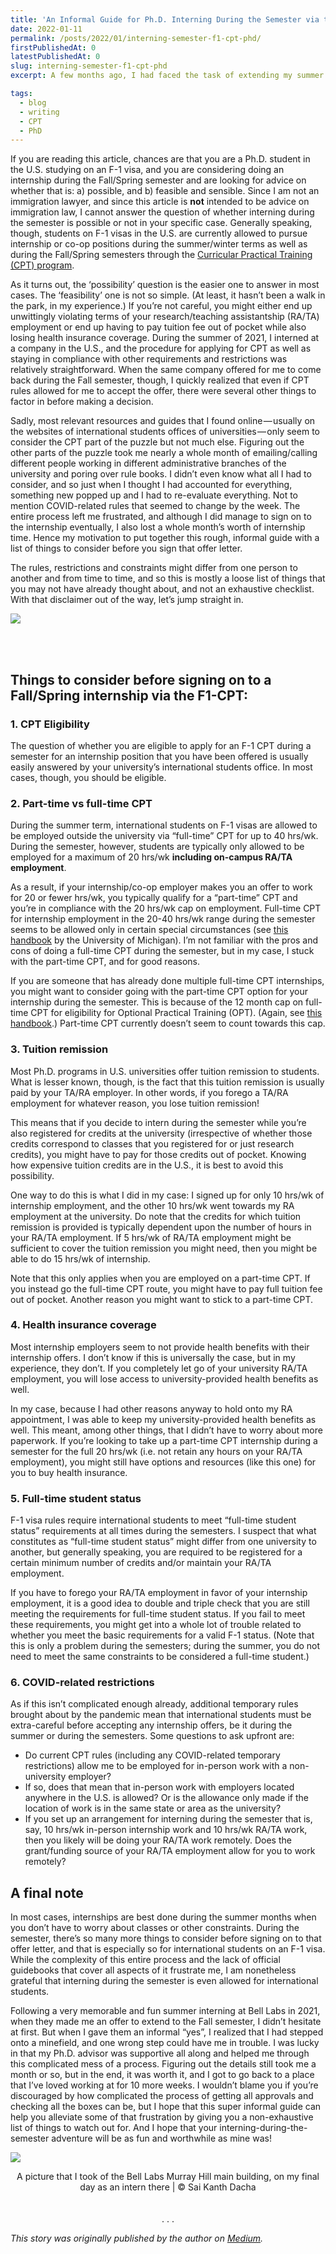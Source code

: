 ```yaml
---
title: 'An Informal Guide for Ph.D. Interning During the Semester via the F-1 CPT'
date: 2022-01-11
permalink: /posts/2022/01/interning-semester-f1-cpt-phd/
firstPublishedAt: 0
latestPublishedAt: 0
slug: interning-semester-f1-cpt-phd
excerpt: A few months ago, I had faced the task of extending my summer employment at Nokia Bell Labs into the Fall semester. Little did I know that the process of getting work authorization for the semester and ensuring compliance with other rules is a bit of a minefield, especially for an international Ph.D. student in the U.S. like myself. There were many factors to weigh, and I spent a frustrating few weeks with little guidance to ensure that I'm in compliance with rules concerning everything from immigration and full-time student status to health benefits and tuition fee. Part of this difficulty stemmed from certain specific aspects of the situation that I was in, but a bigger part of it was also that there aren't very many practical guides out there for international Ph.D. students wanting to do internships during the semester (which as I learnt recently, many are interested in). And so I decided to put together this informal and practical guide that might be helpful for students that might be in similar situations.

tags:
  - blog
  - writing
  - CPT
  - PhD
---
```


If you are reading this article, chances are that you are a Ph.D. student in the U.S. studying on an F-1 visa, and you are considering doing an internship during the Fall/Spring semester and are looking for advice on whether that is: a) possible, and b) feasible and sensible. Since I am not an immigration lawyer, and since this article is **not** intended to be advice on immigration law, I cannot answer the question of whether interning during the semester is possible or not in your specific case. Generally speaking, though, students on F-1 visas in the U.S. are currently allowed to pursue internship or co-op positions during the summer/winter terms as well as during the Fall/Spring semesters through the [Curricular Practical Training (CPT) program](https://studyinthestates.dhs.gov/sevis-help-hub/student-records/fm-student-employment/f-1-curricular-practical-training-cpt).

As it turns out, the ‘possibility’ question is the easier one to answer in most cases. The ‘feasibility’ one is not so simple. (At least, it hasn’t been a walk in the park, in my experience.) If you’re not careful, you might either end up unwittingly violating terms of your research/teaching assistantship (RA/TA) employment or end up having to pay tuition fee out of pocket while also losing health insurance coverage. During the summer of 2021, I interned at a company in the U.S., and the procedure for applying for CPT as well as staying in compliance with other requirements and restrictions was relatively straightforward. When the same company offered for me to come back during the Fall semester, though, I quickly realized that even if CPT rules allowed for me to accept the offer, there were several other things to factor in before making a decision.

Sadly, most relevant resources and guides that I found online — usually on the websites of international students offices of universities — only seem to consider the CPT part of the puzzle but not much else. Figuring out the other parts of the puzzle took me nearly a whole month of emailing/calling different people working in different administrative branches of the university and poring over rule books. I didn’t even know what all I had to consider, and so just when I thought I had accounted for everything, something new popped up and I had to re-evaluate everything. Not to mention COVID-related rules that seemed to change by the week. The entire process left me frustrated, and although I did manage to sign on to the internship eventually, I also lost a whole month’s worth of internship time. Hence my motivation to put together this rough, informal guide with a list of things to consider before you sign that offer letter.

The rules, restrictions and constraints might differ from one person to another and from time to time, and so this is mostly a loose list of things that you may not have already thought about, and not an exhaustive checklist. With that disclaimer out of the way, let’s jump straight in.

![](https://cdn-images-1.medium.com/max/800/1*KS0mHLXqugvI4R-XDk-v3g.png)

<br/>
<br/>

## Things to consider before signing on to a Fall/Spring internship via the F1-CPT:

### 1. CPT Eligibility

The question of whether you are eligible to apply for an F-1 CPT during a semester for an internship position that you have been offered is usually easily answered by your university’s international students office. In most cases, though, you should be eligible.

### 2. Part-time vs full-time CPT

During the summer term, international students on F-1 visas are allowed to be employed outside the university via “full-time” CPT for up to 40 hrs/wk. During the semester, however, students are typically only allowed to be employed for a maximum of 20 hrs/wk **including on-campus RA/TA employment**.

As a result, if your internship/co-op employer makes you an offer to work for 20 or fewer hrs/wk, you typically qualify for a “part-time” CPT and you’re in compliance with the 20 hrs/wk cap on employment. Full-time CPT for internship employment in the 20-40 hrs/wk range during the semester seems to be allowed only in certain special circumstances (see [this handbook](https://internationalcenter.umich.edu/students/f1-students/cpt#time) by the University of Michigan). I’m not familiar with the pros and cons of doing a full-time CPT during the semester, but in my case, I stuck with the part-time CPT, and for good reasons.

If you are someone that has already done multiple full-time CPT internships, you might want to consider going with the part-time CPT option for your internship during the semester. This is because of the 12 month cap on full-time CPT for eligibility for Optional Practical Training (OPT). (Again, see [this handbook](https://internationalcenter.umich.edu/students/f1-students/cpt#time).) Part-time CPT currently doesn’t seem to count towards this cap.

### 3. Tuition remission

Most Ph.D. programs in U.S. universities offer tuition remission to students. What is lesser known, though, is the fact that this tuition remission is usually paid by your TA/RA employer. In other words, if you forego a TA/RA employment for whatever reason, you lose tuition remission!

This means that if you decide to intern during the semester while you’re also registered for credits at the university (irrespective of whether those credits correspond to classes that you registered for or just research credits), you might have to pay for those credits out of pocket. Knowing how expensive tuition credits are in the U.S., it is best to avoid this possibility.

One way to do this is what I did in my case: I signed up for only 10 hrs/wk of internship employment, and the other 10 hrs/wk went towards my RA employment at the university. Do note that the credits for which tuition remission is provided is typically dependent upon the number of hours in your RA/TA employment. If 5 hrs/wk of RA/TA employment might be sufficient to cover the tuition remission you might need, then you might be able to do 15 hrs/wk of internship.

Note that this only applies when you are employed on a part-time CPT. If you instead go the full-time CPT route, you might have to pay full tuition fee out of pocket. Another reason you might want to stick to a part-time CPT.

### 4. Health insurance coverage

Most internship employers seem to not provide health benefits with their internship offers. I don’t know if this is universally the case, but in my experience, they don’t. If you completely let go of your university RA/TA employment, you will lose access to university-provided health benefits as well.

In my case, because I had other reasons anyway to hold onto my RA appointment, I was able to keep my university-provided health benefits as well. This meant, among other things, that I didn’t have to worry about more paperwork. If you’re looking to take up a part-time CPT internship during a semester for the full 20 hrs/wk (i.e. not retain any hours on your RA/TA employment), you might still have options and resources (like this one) for you to buy health insurance.

### 5. Full-time student status

F-1 visa rules require international students to meet “full-time student status” requirements at all times during the semesters. I suspect that what constitutes as “full-time student status” might differ from one university to another, but generally speaking, you are required to be registered for a certain minimum number of credits and/or maintain your RA/TA employment.

If you have to forego your RA/TA employment in favor of your internship employment, it is a good idea to double and triple check that you are still meeting the requirements for full-time student status. If you fail to meet these requirements, you might get into a whole lot of trouble related to whether you meet the basic requirements for a valid F-1 status. (Note that this is only a problem during the semesters; during the summer, you do not need to meet the same constraints to be considered a full-time student.)

### 6. COVID-related restrictions

As if this isn’t complicated enough already, additional temporary rules brought about by the pandemic mean that international students must be extra-careful before accepting any internship offers, be it during the summer or during the semesters. Some questions to ask upfront are:

- Do current CPT rules (including any COVID-related temporary restrictions) allow me to be employed for in-person work with a non-university employer?
- If so, does that mean that in-person work with employers located anywhere in the U.S. is allowed? Or is the allowance only made if the location of work is in the same state or area as the university?
- If you set up an arrangement for interning during the semester that is, say, 10 hrs/wk in-person internship work and 10 hrs/wk RA/TA work, then you likely will be doing your RA/TA work remotely. Does the grant/funding source of your RA/TA employment allow for you to work remotely?

## A final note

In most cases, internships are best done during the summer months when you don’t have to worry about classes or other constraints. During the semester, there’s so many more things to consider before signing on to that offer letter, and that is especially so for international students on an F-1 visa. While the complexity of this entire process and the lack of official guidebooks that cover all aspects of it frustrate me, I am nonetheless grateful that interning during the semester is even allowed for international students.

Following a very memorable and fun summer interning at Bell Labs in 2021, when they made me an offer to extend to the Fall semester, I didn’t hesitate at first. But when I gave them an informal “yes”, I realized that I had stepped onto a minefield, and one wrong step could have me in trouble. I was lucky in that my Ph.D. advisor was supportive all along and helped me through this complicated mess of a process. Figuring out the details still took me a month or so, but in the end, it was worth it, and I got to go back to a place that I’ve loved working at for 10 more weeks. I wouldn’t blame you if you’re discouraged by how complicated the process of getting all approvals and checking all the boxes can be, but I hope that this super informal guide can help you alleviate some of that frustration by giving you a non-exhaustive list of things to watch out for. And I hope that your interning-during-the-semester adventure will be as fun and worthwhile as mine was!

![](https://cdn-images-1.medium.com/max/800/1*3FzRN-ch0Fg0IqKYCw7TNQ.jpeg)

<div align="center"> A picture that I took of the Bell Labs Murray Hill main building, on my final day as an intern there | © Sai Kanth Dacha</div>

<br/>
<br/>

<div id="dot" align="center">.     .     .</div>

*This story was originally published by the author on [Medium](https://saikanthdacha.medium.com/an-informal-guide-for-ph-d-interning-during-the-semester-via-the-f-1-cpt-747aa2818905).*

